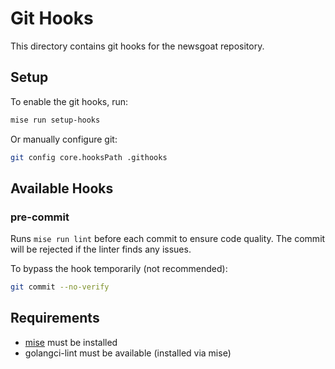# Git Hooks

This directory contains git hooks for the newsgoat repository.

## Setup

To enable the git hooks, run:

```bash
mise run setup-hooks
```

Or manually configure git:

```bash
git config core.hooksPath .githooks
```

## Available Hooks

### pre-commit

Runs `mise run lint` before each commit to ensure code quality. The commit will be rejected if the linter finds any issues.

To bypass the hook temporarily (not recommended):

```bash
git commit --no-verify
```

## Requirements

- [mise](https://mise.jdx.dev/) must be installed
- golangci-lint must be available (installed via mise)

